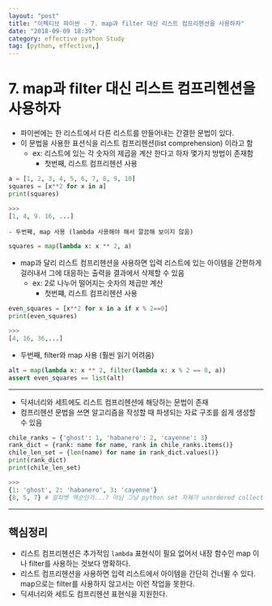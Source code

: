 ```yaml
---
layout: "post"
title: "이펙티브 파이썬 - 7. map과 filter 대신 리스트 컴프리헨션을 사용하자"
date: "2018-09-09 18:39"
category: effective python Study
tag: [python, effective,]
---
```





# 7. map과 filter 대신 리스트 컴프리헨션을 사용하자

- 파이썬에는 한 리스트에서 다른 리스트를 만들어내는 간결한 문법이 있다.
- 이 문법을 사용한 표션식을 리스트 컴프리헨션(list comprehension) 이라고 함
  - ex: 리스트에 있는 각 숫자의 제곱을 계산 한다고 하자 몇가지 방법이 존재함
    - 첫번째, 리스트 컴프리헨션 사용


```python
a = [1, 2, 3, 4, 5, 6, 7, 8, 9, 10]
squares = [x**2 for x in a]
print(squares)

>>>
[1, 4, 9. 16, ...]
```
    - 두번째, map 사용 (lambda 사용해야 해서 깔끔해 보이지 않음)


```python
squares = map(lambda x: x ** 2, a)
```

- map과 달리 리스트 컴프리헨션을 사용하면 입력 리스트에 있는 아이템을 간편하게 걸러내서 그에 대응하는 출력을 결과에서 삭제할 수 있음
  - ex: 2로 나누어 떨어지는 숫자의 제곱만 계산
    - 첫번쨰, 리스트 컴프리헨션 사용


```python
even_squares = [x**2 for x in a if x % 2==0]
print(even_squares)

>>>
[4, 16, 36,...]
```

- 두번째, filter와 map 사용 (훨씬 읽기 어려움)
  
```python
alt = map(lambda x: x ** 2, filter(lambda x: x % 2 == 0, a))
assert even_squares == list(alt)
```

---

- 딕셔너리와 세트에도 리스트 컴프리헨션에 해당하는 문법이 존재
- 컴프리헨션 문법을 쓰면 알고리즘을 작성할 때 파생되는 자료 구조를 쉽게 생성할 수 있음

```python
chile_ranks = {'ghost': 1, 'habanero': 2, 'cayenne': 3}
rank_dict = {rank: name for name, rank in chile_ranks.items()}
chile_len_set = {len(name) for name in rank_dict.values()}
print(rank_dict)
print(chile_len_set)

>>>
{1: 'ghost', 2: 'habanero', 3: 'cayenne'}
{8, 5, 7} # 알파벳 역순인가...? 아님 그냥 python set 자체가 unordered collection 임....
```

---

## 핵심정리

- 리스트 컴프리헨션은 추가적임 `lambda` 표현식이 필요 없어서 내장 함수인 map 이나 filter를 사용하는 것보다 명확하다.
- 리스트 컴프리헨션을 사용하면 입력 리스트에서 아이템을 간단히 건너뛸 수 있다. map으로는 filter를 사용하지 않고서는 이런 작업을 못한다.
- 딕셔너리와 세트도 컴프리헨션 표현식을 지원한다.
